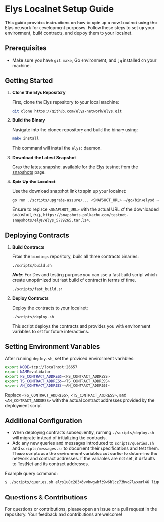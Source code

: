 # Elys Localnet Setup Guide

This guide provides instructions on how to spin up a new localnet using the Elys network for development purposes. Follow these steps to set up your environment, build contracts, and deploy them to your localnet.

## Prerequisites

- Make sure you have `git`, `make`, Go environment, and `jq` installed on your machine.

## Getting Started

1. **Clone the Elys Repository**

   First, clone the Elys repository to your local machine:

   ```bash
   git clone https://github.com/elys-network/elys.git
   ```

2. **Build the Binary**

   Navigate into the cloned repository and build the binary using:

   ```bash
   make install
   ```

   This command will install the `elysd` daemon.

3. **Download the Latest Snapshot**

   Grab the latest snapshot available for the Elys testnet from the [snapshots](https://polkachu.com/testnets/elys/snapshots) page.

4. **Spin Up the Localnet**

   Use the download snapshot link to spin up your localnet:

   ```bash
   go run ./scripts/upgrade-assure/... <SNAPSHOT_URL> ~/go/bin/elysd ~/go/bin/elysd --skip-proposal
   ```

   Ensure to replace `<SNAPSHOT_URL>` with the actual URL of the downloaded snapshot, e.g., `https://snapshots.polkachu.com/testnet-snapshots/elys/elys_5789265.tar.lz4`.

## Deploying Contracts

1. **Build Contracts**

   From the `bindings` repository, build all three contracts binaries:

   ```bash
   ./scripts/build.sh
   ```
   ***Note***: For Dev and testing purpose you can use a fast build script which create unoptimized but fast build of contract in terms of time.
   
    ```bash
   ./scripts/fast_build.sh
   ```

2. **Deploy Contracts**

   Deploy the contracts to your localnet:

   ```bash
   ./scripts/deploy.sh
   ```

   This script deploys the contracts and provides you with environment variables to set for future interactions.

## Setting Environment Variables

After running `deploy.sh`, set the provided environment variables:

```bash
export NODE=tcp://localhost:26657
export NAME=validator
export FS_CONTRACT_ADDRESS=<FS_CONTRACT_ADDRESS>
export TS_CONTRACT_ADDRESS=<TS_CONTRACT_ADDRESS>
export AH_CONTRACT_ADDRESS=<AH_CONTRACT_ADDRESS>
```

Replace `<FS_CONTRACT_ADDRESS>`, `<TS_CONTRACT_ADDRESS>`, and `<AH_CONTRACT_ADDRESS>` with the actual contract addresses provided by the deployment script.

## Additional Configuration

- When deploying contracts subsequently, running `./scripts/deploy.sh` will migrate instead of initializing the contracts.
- Add any new queries and messages introduced to `scripts/queries.sh` and `scripts/messages.sh` to document their specifications and test them. These scripts use the environment variables set earlier to determine the network and contract addresses. If the variables are not set, it defaults to TestNet and its contract addresses.

Example query command:

```bash
$ ./scripts/queries.sh elys1u8c28343vvhwgwhf29w6hlcz73hvq7lwxmrl46 liquid_assets
```

## Questions & Contributions

For questions or contributions, please open an issue or a pull request in the repository. Your feedback and contributions are welcome!
